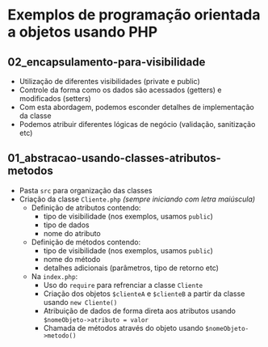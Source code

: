 # Exemplos de programação orientada a objetos usando PHP

## 02_encapsulamento-para-visibilidade

- Utilização de diferentes visibilidades (private e public)
- Controle da forma como os dados são acessados (getters) e modificados (setters)
- Com esta abordagem, podemos esconder detalhes de implementação da classe
- Podemos atribuir diferentes lógicas de negócio (validação, sanitização etc)

## 01_abstracao-usando-classes-atributos-metodos

- Pasta `src` para organização das classes
- Criação da classe `Cliente.php` *(sempre iniciando com letra maiúscula)*
    - Definição de atributos contendo:
        - tipo de visibilidade (nos exemplos, usamos `public`)
        - tipo de dados
        - nome do atributo
    - Definição de métodos contendo:
        - tipo de visibilidade (nos exemplos, usamos `public`)
        - nome do método
        - detalhes adicionais (parâmetros, tipo de retorno etc)
    - Na `index.php`:
        - Uso do `require` para refrenciar a classe `Cliente`
        - Criação dos objetos `$clienteA` e `$clienteB` a partir da classe usando `new Cliente()`
        - Atribuição de dados de forma direta aos atributos usando `$nomeObjeto->atributo = valor`
        - Chamada de métodos através do objeto usando `$nomeObjeto->metodo()`

